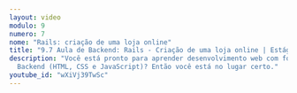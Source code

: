 ```yaml
---
layout: video
modulo: 9
numero: 7
nome: "Rails: criação de uma loja online"
title: "9.7 Aula de Backend: Rails - Criação de uma loja online | Estágio em Programação"
description: "Você está pronto para aprender desenvolvimento web com foco em
  Backend (HTML, CSS e JavaScript)? Então você está no lugar certo."
youtube_id: "wXiVj39TwSc"
---
```

